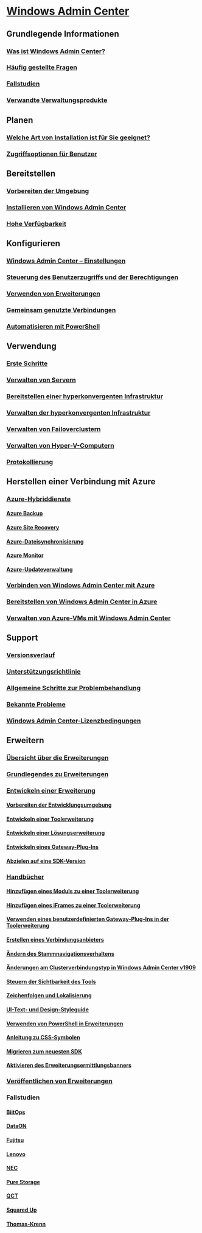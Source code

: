 # [Windows Admin Center](overview.md)

## Grundlegende Informationen
### [Was ist Windows Admin Center?](understand/what-is.md)
### [Häufig gestellte Fragen](understand/faq.md)
### [Fallstudien](understand/case-studies.md)
### [Verwandte Verwaltungsprodukte](understand/related-management.md)

## Planen
### [Welche Art von Installation ist für Sie geeignet?](plan/installation-options.md)
### [Zugriffsoptionen für Benutzer](plan/user-access-options.md)

## Bereitstellen
### [Vorbereiten der Umgebung](deploy/prepare-environment.md)
### [Installieren von Windows Admin Center](deploy/install.md)
### [Hohe Verfügbarkeit](deploy/high-availability.md)


## Konfigurieren
### [Windows Admin Center – Einstellungen](configure/settings.md)
### [Steuerung des Benutzerzugriffs und der Berechtigungen](configure/user-access-control.md)
### [Verwenden von Erweiterungen](configure/using-extensions.md)
### [Gemeinsam genutzte Verbindungen](configure/shared-connections.md)
### [Automatisieren mit PowerShell](configure/use-powershell.md)

## Verwendung
### [Erste Schritte](use/get-started.md)
### [Verwalten von Servern](use/manage-servers.md)
### [Bereitstellen einer hyperkonvergenten Infrastruktur](use/deploy-hyperconverged-infrastructure.md)
### [Verwalten der hyperkonvergenten Infrastruktur](use/manage-hyper-converged.md)
### [Verwalten von Failoverclustern](use/manage-failover-clusters.md)
### [Verwalten von Hyper-V-Computern](use/manage-virtual-machines.md)
### [Protokollierung](use/logging.md)

## Herstellen einer Verbindung mit Azure
### [Azure-Hybriddienste](azure/index.md)
#### [Azure Backup](azure/azure-backup.md)
#### [Azure Site Recovery](azure/azure-site-recovery.md)
#### [Azure-Dateisynchronisierung](azure/azure-file-sync.md)
#### [Azure Monitor](azure/azure-monitor.md)
#### [Azure-Updateverwaltung](azure/azure-update-management.md)
### [Verbinden von Windows Admin Center mit Azure](azure/azure-integration.md)
### [Bereitstellen von Windows Admin Center in Azure](azure/deploy-wac-in-azure.md)
### [Verwalten von Azure-VMs mit Windows Admin Center](azure/manage-azure-vms.md)

## Support
### [Versionsverlauf](support/release-history.md)
### [Unterstützungsrichtlinie](support/index.md)
### [Allgemeine Schritte zur Problembehandlung](support/troubleshooting.md)
### [Bekannte Probleme](support/known-issues.md)
### [Windows Admin Center-Lizenzbedingungen](../../windows-server-licensing/windows-admin-center-licensing.md)

## Erweitern
### [Übersicht über die Erweiterungen](extend/extensibility-overview.md)
### [Grundlegendes zu Erweiterungen](extend/understand-extensions.md)
### [Entwickeln einer Erweiterung](extend/developing-extensions.md)
#### [Vorbereiten der Entwicklungsumgebung](extend/prepare-development-environment.md)
#### [Entwickeln einer Toolerweiterung](extend/develop-tool.md)
#### [Entwickeln einer Lösungserweiterung](extend/develop-solution.md)
#### [Entwickeln eines Gateway-Plug-Ins](extend/develop-gateway-plugin.md)
#### [Abzielen auf eine SDK-Version](extend/target-sdk-version.md)
### [Handbücher](extend/guides.md)
#### [Hinzufügen eines Moduls zu einer Toolerweiterung](extend/guides/add-module.md)
#### [Hinzufügen eines iFrames zu einer Toolerweiterung](extend/guides/add-iFrame.md)
#### [Verwenden eines benutzerdefinierten Gateway-Plug-Ins in der Toolerweiterung](extend/guides/use-custom-gateway-plugin.md)
#### [Erstellen eines Verbindungsanbieters](extend/guides/create-connection-provider.md)
#### [Ändern des Stammnavigationsverhaltens](extend/guides/modify-root-navigation.md)
#### [Änderungen am Clusterverbindungstyp in Windows Admin Center v1909](extend/guides/cluster-connection-change-wac-1909.md)
#### [Steuern der Sichtbarkeit des Tools](extend/guides/dynamic-tool-display.md)
#### [Zeichenfolgen und Lokalisierung](extend/guides/strings-localization.md)
#### [UI-Text- und Design-Styleguide](extend/guides/ui-text-style-guide.md)
#### [Verwenden von PowerShell in Erweiterungen](extend/guides/powershell.md)
#### [Anleitung zu CSS-Symbolen](extend/guides/cssicons.md)
#### [Migrieren zum neuesten SDK](extend/guides/migration-guide-0_1-1_0.md)
#### [Aktivieren des Erweiterungsermittlungsbanners](extend/guides/extension-discovery-banner.md)
### [Veröffentlichen von Erweiterungen](extend/publish-extensions.md)
### Fallstudien
#### [BiitOps](extend/case-studies/biitops.md)
#### [DataON](extend/case-studies/dataon.md)
#### [Fujitsu](extend/case-studies/fujitsu.md)
#### [Lenovo](extend/case-studies/lenovo.md)
#### [NEC](extend/case-studies/nec.md)
#### [Pure Storage](extend/case-studies/purestorage.md)
#### [QCT](extend/case-studies/qct.md)
#### [Squared Up](extend/case-studies/squared-up.md)
#### [Thomas-Krenn](extend/case-studies/thomas-krenn.md)


